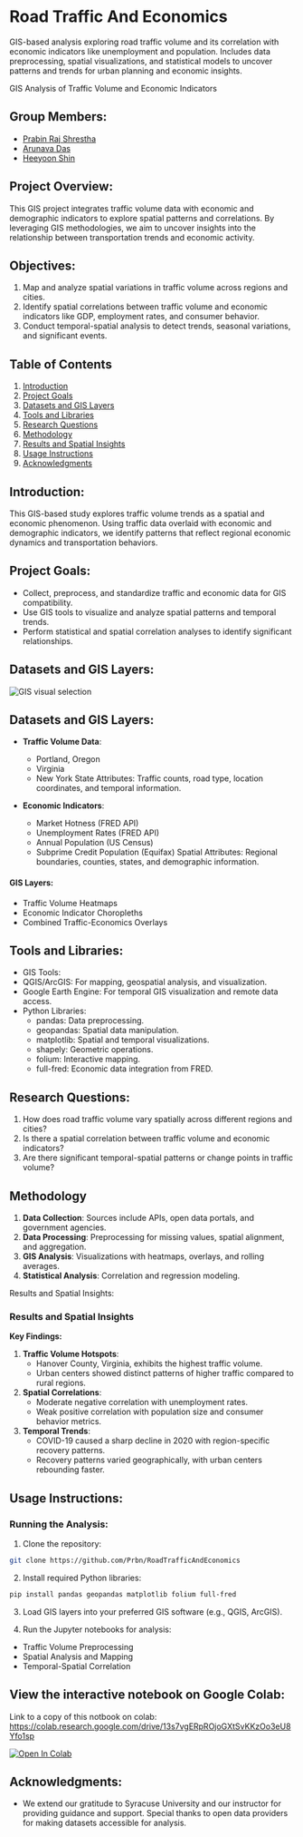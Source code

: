# Road Traffic And Economics
GIS-based analysis exploring road traffic volume and its correlation with economic indicators like unemployment and population. Includes data preprocessing, spatial visualizations, and statistical models to uncover patterns and trends for urban planning and economic insights.

GIS Analysis of Traffic Volume and Economic Indicators

## Group Members:
- [Prabin Raj Shrestha](https://prbn.info/)
- [Arunava Das](https://www.linkedin.com/in/arunavadas005)
- [Heeyoon Shin](https://www.linkedin.com/in/heeyoon-shin-280480147/?trk=public_profile_samename-profile&originalSubdomain=sa)

## Project Overview:

This GIS project integrates traffic volume data with economic and demographic indicators to explore spatial patterns and correlations. By leveraging GIS methodologies, we aim to uncover insights into the relationship between transportation trends and economic activity.

## Objectives:
1. Map and analyze spatial variations in traffic volume across regions and cities.
2. Identify spatial correlations between traffic volume and economic indicators like GDP, employment rates, and consumer behavior.
3. Conduct temporal-spatial analysis to detect trends, seasonal variations, and significant events.

## Table of Contents
1. [Introduction](#introduction)  
2. [Project Goals](#project-goals)  
3. [Datasets and GIS Layers](#datasets-and-gis-layers)  
4. [Tools and Libraries](#tools-and-libraries)  
5. [Research Questions](#research-questions)  
6. [Methodology](#methodology)  
7. [Results and Spatial Insights](#results-and-spatial-insights)  
8. [Usage Instructions](#usage-instructions)  
9. [Acknowledgments](#acknowledgments)  

## Introduction:

This GIS-based study explores traffic volume trends as a spatial and economic phenomenon. Using traffic data overlaid with economic and demographic indicators, we identify patterns that reflect regional economic dynamics and transportation behaviors.

## Project Goals:
- Collect, preprocess, and standardize traffic and economic data for GIS compatibility.  
- Use GIS tools to visualize and analyze spatial patterns and temporal trends.  
- Perform statistical and spatial correlation analyses to identify significant relationships.

## Datasets and GIS Layers:
![GIS visual selection](https://github.com/user-attachments/assets/f99f1d9b-72a0-431a-9e62-ef0570f4c574)


## Datasets and GIS Layers:
- **Traffic Volume Data**:  
  - Portland, Oregon  
  - Virginia  
  - New York State
  Attributes: Traffic counts, road type, location coordinates, and temporal information.

- **Economic Indicators**:  
  - Market Hotness (FRED API)  
  - Unemployment Rates (FRED API)  
  - Annual Population (US Census)  
  - Subprime Credit Population (Equifax)
  Spatial Attributes: Regional boundaries, counties, states, and demographic information.

#### GIS Layers:
- Traffic Volume Heatmaps  
- Economic Indicator Choropleths  
- Combined Traffic-Economics Overlays  

## Tools and Libraries:
- GIS Tools:
- QGIS/ArcGIS: For mapping, geospatial analysis, and visualization.
- Google Earth Engine: For temporal GIS visualization and remote data access.
- Python Libraries:
  - pandas: Data preprocessing.
  - geopandas: Spatial data manipulation.
  - matplotlib: Spatial and temporal visualizations.
  - shapely: Geometric operations.
  - folium: Interactive mapping.
  - full-fred: Economic data integration from FRED.

## Research Questions:
1.	How does road traffic volume vary spatially across different regions and cities?
2.	Is there a spatial correlation between traffic volume and economic indicators?
3.	Are there significant temporal-spatial patterns or change points in traffic volume?

## Methodology
1. **Data Collection**: Sources include APIs, open data portals, and government agencies.  
2. **Data Processing**: Preprocessing for missing values, spatial alignment, and aggregation.  
3. **GIS Analysis**: Visualizations with heatmaps, overlays, and rolling averages.  
4. **Statistical Analysis**: Correlation and regression modeling. 

Results and Spatial Insights:

### Results and Spatial Insights

**Key Findings:**
1. **Traffic Volume Hotspots**:  
   - Hanover County, Virginia, exhibits the highest traffic volume.
   - Urban centers showed distinct patterns of higher traffic compared to rural regions. 
2. **Spatial Correlations**:  
   - Moderate negative correlation with unemployment rates.  
   - Weak positive correlation with population size and consumer behavior metrics.
3. **Temporal Trends**:  
   - COVID-19 caused a sharp decline in 2020 with region-specific recovery patterns.
   - Recovery patterns varied geographically, with urban centers rebounding faster. 


## Usage Instructions:

### Running the Analysis:
1.	Clone the repository:
  ```bash
  git clone https://github.com/Prbn/RoadTrafficAndEconomics
  ```

2.	Install required Python libraries:
   ```bash
   pip install pandas geopandas matplotlib folium full-fred
   ```

3.	Load GIS layers into your preferred GIS software (e.g., QGIS, ArcGIS).

4.	Run the Jupyter notebooks for analysis:
  - Traffic Volume Preprocessing
  - Spatial Analysis and Mapping
  - Temporal-Spatial Correlation

## View the interactive notebook on Google Colab:

Link to a copy of this notbook on colab: https://colab.research.google.com/drive/13s7vgERpROjoGXtSvKKzOo3eU8Yfo1sp

<a href="https://colab.research.google.com/drive/13s7vgERpROjoGXtSvKKzOo3eU8Yfo1sp" target="_parent"><img src="https://colab.research.google.com/assets/colab-badge.svg" alt="Open In Colab"/></a>

## Acknowledgments:
- We extend our gratitude to Syracuse University and our instructor for providing guidance and support. Special thanks to open data providers for making datasets accessible for analysis.
